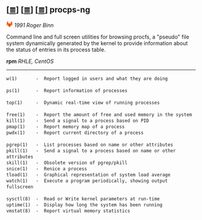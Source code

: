 <!--
File          : procps-ng.md

Created       : Mon 02 Nov 2015 01:14:54
Last Modified : Sat 21 Nov 2015 20:41:51
Maintainer    : sharlatan
-->

[[≣](../README.md#Index "Index")]
[[≣](../README.md#Index "Index")]
[[≣](../README.md#Index "Index")]
procps-ng
---------
[![](../icons/gitlab.png)](https://gitlab.com/procps-ng/procps)
_1991 Roger Binn_

Command line and full screen utilities for browsing procfs, a "pseudo" file
system dynamically generated by the kernel to provide information about the
status of entries in its process table.

__rpm__
_RHLE, CentOS_
***

    w(1)       -  Report logged in users and what they are doing

    ps(1)      -  Report information of processes

    top(1)     -  Dynamic real-time view of running processes

    free(1)    -  Report the amount of free and used memory in the system
    kill(1)    -  Send a signal to a process based on PID
    pmap(1)    -  Report memory map of a process
    pwdx(1)    -  Report current directory of a process

    pgrep(1)   -  List processes based on name or other attributes
    pkill(1)   -  Send a signal to a process based on name or other attributes
    skill(1)   -  Obsolete version of pgrep/pkill
    snice(1)   -  Renice a process
    tload(1)   -  Graphical representation of system load average
    watch(1)   -  Execute a program periodically, showing output fullscreen

    sysctl(8)  -  Read or Write kernel parameters at run-time
    uptime(1)  -  Display how long the system has been running
    vmstat(8)  -  Report virtual memory statistics
